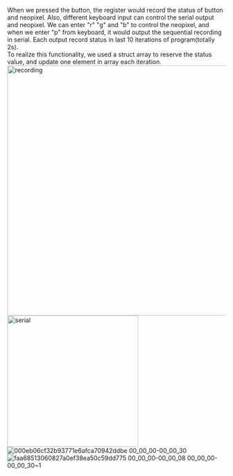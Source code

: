 When we pressed the button, the register would record the status of button and neopixel. Also, different keyboard input can control the serial output  
and neopixel. We can enter "r" "g" and "b" to control the neopixel, and when we enter "p" from keyboard, it would output the sequential recording in   serial. Each output record status in last 10 iterations of program(totally 2s).  
To realize this functionality, we used a struct array to reserve the status value, and update one element in array each iteration.
<img width="575" alt="recording" src="https://user-images.githubusercontent.com/64452307/202332740-5ef9912b-1418-436c-be1b-75205e2a74a5.png">
<img width="302" alt="serial" src="https://user-images.githubusercontent.com/64452307/202332768-c68bba46-12b1-413b-969f-7940941ed833.png">
![000eb06cf32b93771e6afca70942ddbe 00_00_00-00_00_30](https://user-images.githubusercontent.com/64452307/202336225-bc5fd49b-eb76-44c6-a663-7e485c907eb2.gif)    
![faa68513060827a0ef38ea50c59dd775 00_00_00-00_00_08 00_00_00-00_00_30~1](https://user-images.githubusercontent.com/64452307/202336941-4ebc1263-47d4-4d63-b523-3eb77fd927f1.gif)


